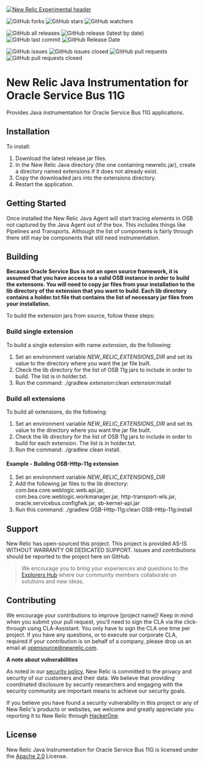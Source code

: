 [![New Relic Experimental header](https://github.com/newrelic/opensource-website/raw/main/src/images/categories/Experimental.png)](https://opensource.newrelic.com/oss-category/#new-relic-experimental)

![GitHub forks](https://img.shields.io/github/forks/newrelic-experimental/newrelic-java-osb-11g?style=social)
![GitHub stars](https://img.shields.io/github/stars/newrelic-experimental/newrelic-java-osb-11g?style=social)
![GitHub watchers](https://img.shields.io/github/watchers/newrelic-experimental/newrelic-java-osb-11g?style=social)

![GitHub all releases](https://img.shields.io/github/downloads/newrelic-experimental/newrelic-java-osb-11g/total)
![GitHub release (latest by date)](https://img.shields.io/github/v/release/newrelic-experimental/newrelic-java-osb-11g)
![GitHub last commit](https://img.shields.io/github/last-commit/newrelic-experimental/newrelic-java-osb-11g)
![GitHub Release Date](https://img.shields.io/github/release-date/newrelic-experimental/newrelic-java-osb-11g)


![GitHub issues](https://img.shields.io/github/issues/newrelic-experimental/newrelic-java-osb-11g)
![GitHub issues closed](https://img.shields.io/github/issues-closed/newrelic-experimental/newrelic-java-osb-11g)
![GitHub pull requests](https://img.shields.io/github/issues-pr/newrelic-experimental/newrelic-java-osb-11g)
![GitHub pull requests closed](https://img.shields.io/github/issues-pr-closed/newrelic-experimental/newrelic-java-osb-11g)
   
   
# New Relic Java Instrumentation for Oracle Service Bus 11G

Provides Java instrumentation for Oracle Service Bus 11G applications.   

## Installation

To install:

1. Download the latest release jar files.
2. In the New Relic Java directory (the one containing newrelic.jar), create a directory named extensions if it does not already exist.
3. Copy the downloaded jars into the extensions directory.
4. Restart the application.   


## Getting Started
  
Once installed the New Relic Java Agent will start tracing elements in OSB not captured by the Java Agent out of the box.   This includes things like Pipelines and Transports.   Although the list of components is fairly through there still may be components that still need instrumentation.


## Building

**Because Oracle Service Bus is not an open source framework, it is assumed that you have access to a valid OSB instance in order to build the extensons.  You will need to copy jar files from your installation to the lib directory of the extension that you want to build.  Each lib directory contains a holder.txt file that contains the list of necessary jar files from your installation.**  
   

To build the extension jars from source, follow these steps:
### Build single extension
To build a single extension with name *extension*, do the following:
1. Set an environment variable *NEW_RELIC_EXTENSIONS_DIR* and set its value to the directory where you want the jar file built.
2. Check the lib directory for the list of OSB 11g jars to include in order to build.  The list is in holder.txt.
3. Run the command: ./gradlew *extension*:clean *extension*:install
### Build all extensions
To build all extensions, do the following:
1. Set an environment variable *NEW_RELIC_EXTENSIONS_DIR* and set its value to the directory where you want the jar file built.
2. Check the lib directory for the list of OSB 11g jars to include in order to build for each extension.  The list is in holder.txt.
3. Run the command: ./gradlew clean install.  

#### Example - Building OSB-Http-11g extension
1.  Set an environment variable *NEW_RELIC_EXTENSIONS_DIR*
2.  Add the following jar files to the lib directory:  com.bea.core.weblogic.web.api.jar, com.bea.core.weblogic.workmanager.jar, http-transport-wls.jar, oracle.servicebus.configfwk.jar, sb-kernel-api.jar
3.  Run this command:  ./gradlew OSB-Http-11g:clean OSB-Http-11g:install

## Support

New Relic has open-sourced this project. This project is provided AS-IS WITHOUT WARRANTY OR DEDICATED SUPPORT. Issues and contributions should be reported to the project here on GitHub.

>We encourage you to bring your experiences and questions to the [Explorers Hub](https://discuss.newrelic.com) where our community members collaborate on solutions and new ideas.    
>
## Contributing
We encourage your contributions to improve [project name]! Keep in mind when you submit your pull request, you'll need to sign the CLA via the click-through using CLA-Assistant. You only have to sign the CLA one time per project.
If you have any questions, or to execute our corporate CLA, required if your contribution is on behalf of a company,  please drop us an email at opensource@newrelic.com.
   
**A note about vulnerabilities**

As noted in our [security policy](../../security/policy), New Relic is committed to the privacy and security of our customers and their data. We believe that providing coordinated disclosure by security researchers and engaging with the security community are important means to achieve our security goals.

If you believe you have found a security vulnerability in this project or any of New Relic's products or websites, we welcome and greatly appreciate you reporting it to New Relic through [HackerOne](https://hackerone.com/newrelic).   
  
## License
New Relic Java Instrumentation for Oracle Service Bus 11G is licensed under the [Apache 2.0](http://apache.org/licenses/LICENSE-2.0.txt) License.

